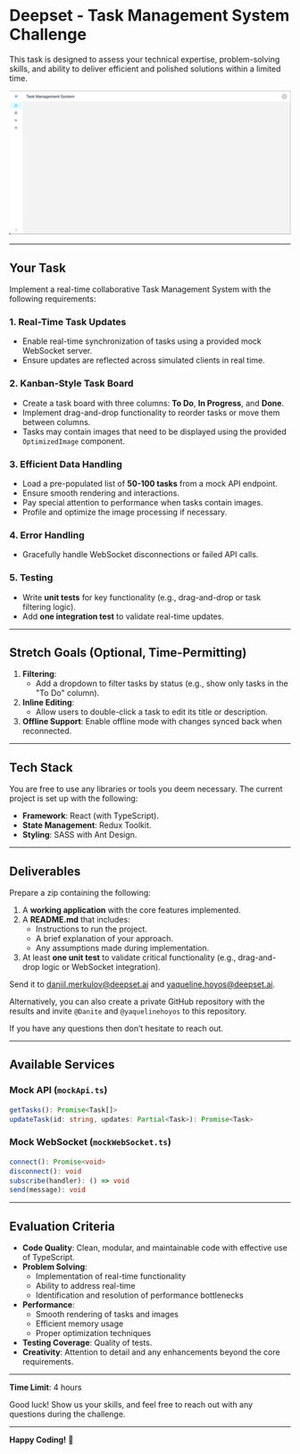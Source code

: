 # Deepset - Task Management System Challenge

This task is designed to assess your technical expertise, problem-solving skills, and ability to deliver efficient and polished solutions within a limited time.

![Task Management System Interface](./assets/task-manager-system.png)

---

## Your Task

Implement a real-time collaborative Task Management System with the following requirements:

### 1. Real-Time Task Updates

- Enable real-time synchronization of tasks using a provided mock WebSocket server.
- Ensure updates are reflected across simulated clients in real time.

### 2. Kanban-Style Task Board

- Create a task board with three columns: **To Do**, **In Progress**, and **Done**.
- Implement drag-and-drop functionality to reorder tasks or move them between columns.
- Tasks may contain images that need to be displayed using the provided `OptimizedImage` component.

### 3. Efficient Data Handling

- Load a pre-populated list of **50-100 tasks** from a mock API endpoint.
- Ensure smooth rendering and interactions.
- Pay special attention to performance when tasks contain images.
- Profile and optimize the image processing if necessary.

### 4. Error Handling

- Gracefully handle WebSocket disconnections or failed API calls.

### 5. Testing

- Write **unit tests** for key functionality (e.g., drag-and-drop or task filtering logic).
- Add **one integration test** to validate real-time updates.

---

## Stretch Goals (Optional, Time-Permitting)

1. **Filtering**:
   - Add a dropdown to filter tasks by status (e.g., show only tasks in the "To Do" column).
2. **Inline Editing**:
   - Allow users to double-click a task to edit its title or description.
3. **Offline Support**: Enable offline mode with changes synced back when reconnected.

---

## Tech Stack

You are free to use any libraries or tools you deem necessary. The current project is set up with the following:

- **Framework**: React (with TypeScript).
- **State Management**: Redux Toolkit.
- **Styling**: SASS with Ant Design.

---

## Deliverables

Prepare a zip containing the following:

1. A **working application** with the core features implemented.
2. A **README.md** that includes:
   - Instructions to run the project.
   - A brief explanation of your approach.
   - Any assumptions made during implementation.
3. At least **one unit test** to validate critical functionality (e.g., drag-and-drop logic or WebSocket integration).

Send it to [daniil.merkulov@deepset.ai](mailto:daniil.merkulov@deepset.ai) and [yaqueline.hoyos@deepset.ai](mailto:yaqueline.hoyos@deepset.ai).

Alternatively, you can also create a private GitHub repository with the results and invite `@Danite` and `@yaquelinehoyos` to this repository.

If you have any questions then don’t hesitate to reach out.

---

## Available Services

### Mock API (`mockApi.ts`)

```typescript
getTasks(): Promise<Task[]>
updateTask(id: string, updates: Partial<Task>): Promise<Task>
```

### Mock WebSocket (`mockWebSocket.ts`)

```typescript
connect(): Promise<void>
disconnect(): void
subscribe(handler): () => void
send(message): void
```

---

## Evaluation Criteria

- **Code Quality**: Clean, modular, and maintainable code with effective use of TypeScript.
- **Problem Solving**:
  - Implementation of real-time functionality
  - Ability to address real-time
  - Identification and resolution of performance bottlenecks
- **Performance**:
  - Smooth rendering of tasks and images
  - Efficient memory usage
  - Proper optimization techniques
- **Testing Coverage**: Quality of tests.
- **Creativity**: Attention to detail and any enhancements beyond the core requirements.

---

**Time Limit**: 4 hours

Good luck! Show us your skills, and feel free to reach out with any questions during the challenge.

---

**Happy Coding!** 🚀
